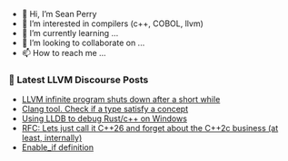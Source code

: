 - 👋 Hi, I’m Sean Perry
- 👀 I’m interested in compilers (c++, COBOL, llvm)
- 🌱 I’m currently learning ...
- 💞️ I’m looking to collaborate on ...
- 📫 How to reach me ...

<!---
s66perry/s66perry is a ✨ special ✨ repository because its `README.md` (this file) appears on your GitHub profile.
You can click the Preview link to take a look at your changes.
--->
### 📕 Latest LLVM Discourse Posts

<!-- DISCOURSE-LLVM:START -->
- [LLVM infinite program shuts down after a short while](https://discourse.llvm.org/t/llvm-infinite-program-shuts-down-after-a-short-while/70393#post_2)
- [Clang tool. Check if a type satisfy a concept](https://discourse.llvm.org/t/clang-tool-check-if-a-type-satisfy-a-concept/70385#post_2)
- [Using LLDB to debug Rust/c++ on Windows](https://discourse.llvm.org/t/using-lldb-to-debug-rust-c-on-windows/70149#post_17)
- [RFC: Lets just call it C++26 and forget about the C++2c business &lpar;at least, internally&rpar;](https://discourse.llvm.org/t/rfc-lets-just-call-it-c-26-and-forget-about-the-c-2c-business-at-least-internally/70383#post_8)
- [Enable_if definition](https://discourse.llvm.org/t/enable-if-definition/70391#post_2)
<!-- DISCOURSE-LLVM:END -->
